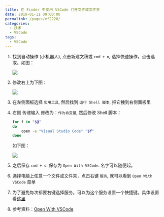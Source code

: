 ```yaml
---
title: 在 Finder 中使用 VSCode 打开文件或文件夹
date: 2019-01-11 00:00:00
permalink: /pages/ef2228/
categories:
  - 技术
  - VSCode
tags:
  - VSCode
---
```


1. 找到自动操作 (小机器人), 点击新建文稿或 `cmd + n`, 选择快速操作，点击选取。如图：

    ![](/img/vscode/018.png)

2. 修改右上为下图：

    ![](/img/vscode/019.png)

3. 在左侧面板选择 `实用工具`, 然后找到 `运行 Shell 脚本`, 把它拽到右侧面板里

4. 右侧 传递输入 修改为：`作为自变量`, 然后修改 Shell 脚本：

    ```bash
    for f in "$@"
    do
        open -a "Visual Studio Code" "$f"
    done
    ```

    如下图：

    ![](/img/vscode/020.png)

5. 之后保存 `cmd + s`. 保存为 `Open With VSCode`. 名字可以随便起。

6. 选择电脑上任意一个文件或文件夹，点击右键 `服务`, 就可以看到 `Open With VSCode` 菜单

7. 为了避免每次都要右键选择服务，可以为这个服务设置一个快捷键。具体设置看[这里](/pages/5ea06c/#方法二-iterm-自带的服务)

8. 参考资料：[Open With VSCode](https://blog.csdn.net/u013069892/article/details/83147239)
